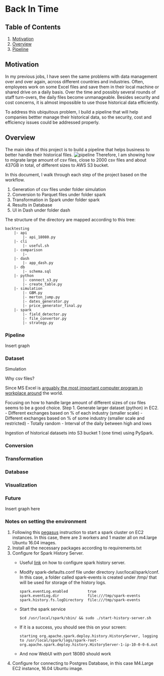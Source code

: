 # Back In Time

## Table of Contents

1. [Motivation](#motivation)
2. [Overview](#overview)
3. [Pipeline](#pipeline)

## Motivation
In my previous jobs, I have seen the same problems with data management over and over again, 
across different countries and industries. Often, employees work on some Excel files 
and save them in their local machine or shared drive on a daily basis. 
Over the time and possibly several rounds of staff turn-overs,
the daily files become unmanageable. Besides security and cost concerns, 
it is almost impossible to use those historical data efficiently. 

To address this ubiquitous problem, I build a pipeline that will help companies bettter manage their historical data, 
so the security, cost and efficiency issues could be addressed properly.


## Overview
The main idea of this project is to build a pipeline that helps business to better handle their historical files.
![pipeline](https://media.giphy.com/media/XRB1uf2F9bGOA/giphy.gif)
Therefore, I am showing how to migrate large amount of csv files, close to 2000 csv files and about 437GB in total, of different sizes to AWS S3 bucket.




 


In this document, I walk through each step of the project based on the workflow.
1. Generation of csv files under folder simulation
2. Conversion to Parquet files under folder spark
3. Transformation in Spark under folder spark
4. Results in Database
5. UI in Dash under folder dash

The structure of the directory are mapped according to this tree:
```
backtesting
    |- api
        |- api_18080.py
    |- cli
        |- useful.sh
    |- comparison
        |-
    |- dash
        |- app_dash.py
    |- db
        |- schema.sql
    |- python
        |- connect_s3.py
        |- create_table.py
    |- simulation
        |- GBM.py
        |- merton_jump.py
        |- dates_generator.py
        |- price_generator_final.py
    |- spark
        |- field_detector.py
        |- file_convertor.py
        |- strategy.py
```

### Pipeline
Insert graph


### Dataset
Simulation

Why csv files?

Since MS Excel is [arguably the most important computer program in workplace around](https://www.investopedia.com/articles/personal-finance/032415/importance-excel-business.asp) the world. 


Focusing on how to handle large amount of different sizes of csv files seems to be a good choice.
Step 1. Generate larger dataset (python) in EC2.
    - Different exchanges based on % of each industry (smaller scale)
    - Different exchanges based on % of some industry (smaller scale and restricted)
    - Totally random
    - Interval of the daily between high and lows

Ingestion of historical datasets into S3 bucket 1 (one time) using PySpark.

### Conversion

### Transformation

### Database

### Visualization

### Future
Insert graph here



### Notes on setting the environment

1. Following this [pegasus](https://blog.insightdatascience.com/how-to-get-hadoop-and-spark-up-and-running-on-aws-7a1b0ab55459) 
instruction to start a spark cluster on EC2 instances. In this case, there are 3 workers and 1 master all on m4.large 
Ubuntu 16.04 images.
2. Install all the necessary packages according to requirements.txt
3. Configure for Spark History Server. 
    - Useful [link](https://www.ibm.com/support/knowledgecenter/en/SS3MQL_1.1.1/management_sym/spark_configuring_history_service.html)
     on how to configure spark history server.
        
    - Modify spark-defaults.conf file under directory /usr/local/spark/conf. In this case, a folder called spark-events is created under /tmp/
    that will be used for storage of the history logs.
        ```
        spark.eventLog.enabled         true
        spark.eventLog.dir             file:///tmp/spark-events
        spark.history.fs.logDirectory  file:///tmp/spark-events
        ```
    - Start the spark service
        ```
        $cd /usr/local/spark/sbin/ && sudo ./start-history-server.sh
        ```
    - If it is a success, you should see this on your screen:
        ```
        starting org.apache.spark.deploy.history.HistoryServer, logging to /usr/local/spark/logs/spark-root-org.apache.spark.deploy.history.HistoryServer-1-ip-10-0-0-6.out
        ```
    - And now WebUI with port 18080 should work
4. Configure for connecting to Postgres Database, in this case M4.Large EC2 instance, 16.04 Ubuntu image.
